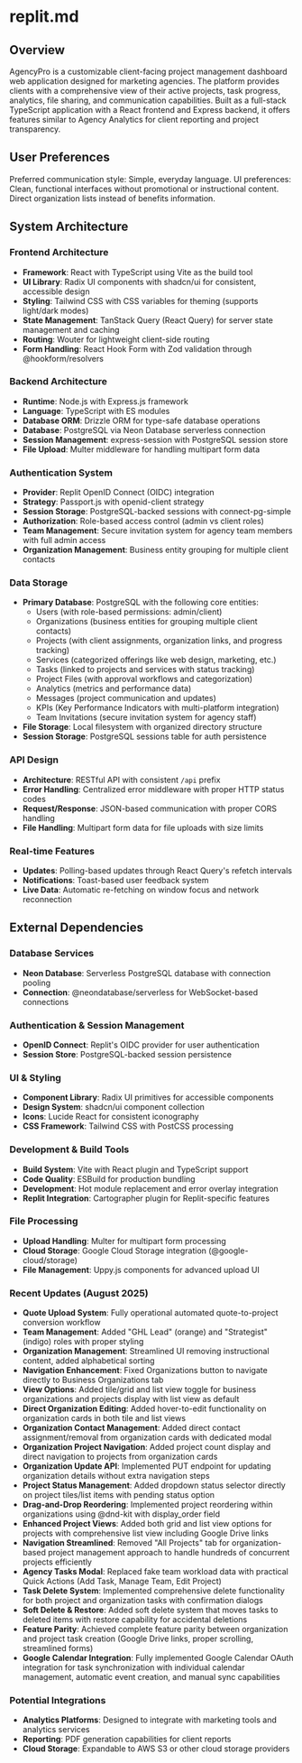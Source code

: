 # replit.md

## Overview

AgencyPro is a customizable client-facing project management dashboard web application designed for marketing agencies. The platform provides clients with a comprehensive view of their active projects, task progress, analytics, file sharing, and communication capabilities. Built as a full-stack TypeScript application with a React frontend and Express backend, it offers features similar to Agency Analytics for client reporting and project transparency.

## User Preferences

Preferred communication style: Simple, everyday language.
UI preferences: Clean, functional interfaces without promotional or instructional content. Direct organization lists instead of benefits information.

## System Architecture

### Frontend Architecture
- **Framework**: React with TypeScript using Vite as the build tool
- **UI Library**: Radix UI components with shadcn/ui for consistent, accessible design
- **Styling**: Tailwind CSS with CSS variables for theming (supports light/dark modes)
- **State Management**: TanStack Query (React Query) for server state management and caching
- **Routing**: Wouter for lightweight client-side routing
- **Form Handling**: React Hook Form with Zod validation through @hookform/resolvers

### Backend Architecture
- **Runtime**: Node.js with Express.js framework
- **Language**: TypeScript with ES modules
- **Database ORM**: Drizzle ORM for type-safe database operations
- **Database**: PostgreSQL via Neon Database serverless connection
- **Session Management**: express-session with PostgreSQL session store
- **File Upload**: Multer middleware for handling multipart form data

### Authentication System
- **Provider**: Replit OpenID Connect (OIDC) integration
- **Strategy**: Passport.js with openid-client strategy
- **Session Storage**: PostgreSQL-backed sessions with connect-pg-simple
- **Authorization**: Role-based access control (admin vs client roles)
- **Team Management**: Secure invitation system for agency team members with full admin access
- **Organization Management**: Business entity grouping for multiple client contacts

### Data Storage
- **Primary Database**: PostgreSQL with the following core entities:
  - Users (with role-based permissions: admin/client)
  - Organizations (business entities for grouping multiple client contacts)
  - Projects (with client assignments, organization links, and progress tracking)
  - Services (categorized offerings like web design, marketing, etc.)
  - Tasks (linked to projects and services with status tracking)
  - Project Files (with approval workflows and categorization)
  - Analytics (metrics and performance data)
  - Messages (project communication and updates)
  - KPIs (Key Performance Indicators with multi-platform integration)
  - Team Invitations (secure invitation system for agency staff)
- **File Storage**: Local filesystem with organized directory structure
- **Session Storage**: PostgreSQL sessions table for auth persistence

### API Design
- **Architecture**: RESTful API with consistent `/api` prefix
- **Error Handling**: Centralized error middleware with proper HTTP status codes
- **Request/Response**: JSON-based communication with proper CORS handling
- **File Handling**: Multipart form data for file uploads with size limits

### Real-time Features
- **Updates**: Polling-based updates through React Query's refetch intervals
- **Notifications**: Toast-based user feedback system
- **Live Data**: Automatic re-fetching on window focus and network reconnection

## External Dependencies

### Database Services
- **Neon Database**: Serverless PostgreSQL database with connection pooling
- **Connection**: @neondatabase/serverless for WebSocket-based connections

### Authentication & Session Management
- **OpenID Connect**: Replit's OIDC provider for user authentication
- **Session Store**: PostgreSQL-backed session persistence

### UI & Styling
- **Component Library**: Radix UI primitives for accessible components
- **Design System**: shadcn/ui component collection
- **Icons**: Lucide React for consistent iconography
- **CSS Framework**: Tailwind CSS with PostCSS processing

### Development & Build Tools
- **Build System**: Vite with React plugin and TypeScript support
- **Code Quality**: ESBuild for production bundling
- **Development**: Hot module replacement and error overlay integration
- **Replit Integration**: Cartographer plugin for Replit-specific features

### File Processing
- **Upload Handling**: Multer for multipart form processing
- **Cloud Storage**: Google Cloud Storage integration (@google-cloud/storage)
- **File Management**: Uppy.js components for advanced upload UI

### Recent Updates (August 2025)
- **Quote Upload System**: Fully operational automated quote-to-project conversion workflow
- **Team Management**: Added "GHL Lead" (orange) and "Strategist" (indigo) roles with proper styling
- **Organization Management**: Streamlined UI removing instructional content, added alphabetical sorting
- **Navigation Enhancement**: Fixed Organizations button to navigate directly to Business Organizations tab
- **View Options**: Added tile/grid and list view toggle for business organizations and projects display with list view as default
- **Direct Organization Editing**: Added hover-to-edit functionality on organization cards in both tile and list views
- **Organization Contact Management**: Added direct contact assignment/removal from organization cards with dedicated modal
- **Organization Project Navigation**: Added project count display and direct navigation to projects from organization cards
- **Organization Update API**: Implemented PUT endpoint for updating organization details without extra navigation steps
- **Project Status Management**: Added dropdown status selector directly on project tiles/list items with pending status option
- **Drag-and-Drop Reordering**: Implemented project reordering within organizations using @dnd-kit with display_order field
- **Enhanced Project Views**: Added both grid and list view options for projects with comprehensive list view including Google Drive links
- **Navigation Streamlined**: Removed "All Projects" tab for organization-based project management approach to handle hundreds of concurrent projects efficiently
- **Agency Tasks Modal**: Replaced fake team workload data with practical Quick Actions (Add Task, Manage Team, Edit Project)
- **Task Delete System**: Implemented comprehensive delete functionality for both project and organization tasks with confirmation dialogs
- **Soft Delete & Restore**: Added soft delete system that moves tasks to deleted items with restore capability for accidental deletions
- **Feature Parity**: Achieved complete feature parity between organization and project task creation (Google Drive links, proper scrolling, streamlined forms)
- **Google Calendar Integration**: Fully implemented Google Calendar OAuth integration for task synchronization with individual calendar management, automatic event creation, and manual sync capabilities

### Potential Integrations
- **Analytics Platforms**: Designed to integrate with marketing tools and analytics services
- **Reporting**: PDF generation capabilities for client reports
- **Cloud Storage**: Expandable to AWS S3 or other cloud storage providers
